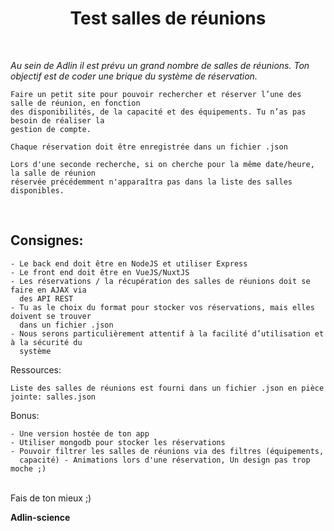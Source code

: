 <h1><center>Test salles de réunions</center></h1>

<br />

_Au sein de Adlin il est prévu un grand nombre de salles de réunions. Ton objectif est de
coder une brique du système de réservation._

```
Faire un petit site pour pouvoir rechercher et réserver l’une des salle de réunion, en fonction
des disponibilités, de la capacité et des équipements. Tu n’as pas besoin de réaliser la
gestion de compte.

Chaque réservation doit être enregistrée dans un fichier .json

Lors d'une seconde recherche, si on cherche pour la même date/heure, la salle de réunion
réservée précédemment n'apparaîtra pas dans la liste des salles disponibles.
```
<br />
<h2>Consignes:</h2>

```
- Le back end doit être en NodeJS et utiliser Express
- Le front end doit être en VueJS/NuxtJS
- Les réservations / la récupération des salles de réunions doit se faire en AJAX via
  des API REST
- Tu as le choix du format pour stocker vos réservations, mais elles doivent se trouver
  dans un fichier .json
- Nous serons particulièrement attentif à la facilité d’utilisation et à la sécurité du
  système
```
Ressources:
```
Liste des salles de réunions est fourni dans un fichier .json en pièce jointe: salles.json
```
Bonus:
```
- Une version hostée de ton app
- Utiliser mongodb pour stocker les réservations
- Pouvoir filtrer les salles de réunions via des filtres (équipements,
  capacité) - Animations lors d'une réservation, Un design pas trop moche ;)
```
<br />
Fais de ton mieux ;)


**Adlin-science**


